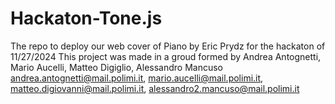# Hackaton-Tone.js
The repo to deploy our web cover of Piano by Eric Prydz for the hackaton of 11/27/2024
This project was made in a groud formed by Andrea Antognetti, Mario Aucelli, Matteo Digiglio, Alessandro Mancuso
andrea.antognetti@mail.polimi.it, mario.aucelli@mail.polimi.it, matteo.digiovanni@mail.polimi.it, alessandro2.mancuso@mail.polimi.it
